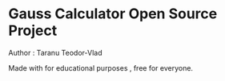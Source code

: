 # Gauss Calculator Open Source Project

Author : Taranu Teodor-Vlad

Made with for educational purposes , free for everyone.
